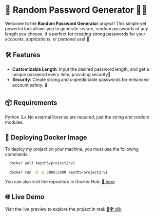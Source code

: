 
# 🔐 Random Password Generator 🧑‍💻
Welcome to the **Random Password Generator** project! This simple yet powerful tool allows you to generate secure, random passwords of any length you choose. It's perfect for creating strong passwords for your accounts, applications, or personal use! 🚀

## 🛠️ Features

- **Customizable Length**: Input the desired password length, and get a unique password every time, providing security🔢
- **Security**: Create strong and unpredictable passwords for enhanced account safety. 🔒

## 📦 Requirements
Python 3.x
No external libraries are required, just the string and random modules.

## 🐳 Deploying Docker Image

To deploy my project on your machine, you must use the following commands:

```bash
  docker pull keyth5/project2:v1
  
  docker run -d -p 5000:5000 keyth5/project2:v1
```
You can also visit the repository in Docker Hub: [🔗 here](https://hub.docker.com/repository/docker/keyth5/project2/general)

## 🌐 Live Demo

Visit the live preview to explore the project in real: [🔗🌍 clik](https://project2-keyth-production.up.railway.app/)